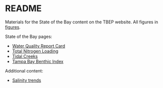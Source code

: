 # README

Materials for the State of the Bay content on the TBEP website.  All figures in [figures](figures/).

State of the Bay pages: 

* [Water Quality Report Card](https://tbep-tech.github.io/State-of-the-Bay/docs/water-quality-decision-matrix)
* [Total Nitrogen Loading](https://tbep-tech.github.io/State-of-the-Bay/docs/total-nitrogen-loading)
* [Tidal Creeks](https://tbep-tech.github.io/State-of-the-Bay/docs/tidal-creeks)
* [Tampa Bay Benthic Index](https://tbep-tech.github.io/State-of-the-Bay/docs/tampa-bay-benthic-index)

Additional content: 

* [Salinity trends](https://tbep-tech.github.io/State-of-the-Bay/docs/salinity-trends)
